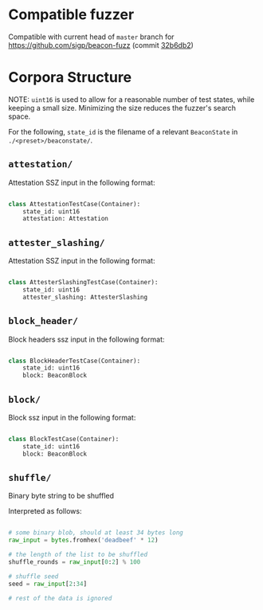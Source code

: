 # Compatible fuzzer

Compatible with current head of `master` branch for https://github.com/sigp/beacon-fuzz (commit [32b6db2](https://github.com/sigp/beacon-fuzz/commit/32b6db205143b1dd574b1df5e39c3d2d0f474ed2))

# Corpora Structure

NOTE: `uint16` is used to allow for a reasonable number of test states, while keeping a small size.
Minimizing the size reduces the fuzzer's search space.

For the following, `state_id` is the filename of a relevant `BeaconState` in `./<preset>/beaconstate/`.

## `attestation/`

Attestation SSZ input in the following format:


```python

class AttestationTestCase(Container):
    state_id: uint16
    attestation: Attestation

```

## `attester_slashing/`

Attestation SSZ input in the following format:


```python

class AttesterSlashingTestCase(Container):
    state_id: uint16
    attester_slashing: AttesterSlashing

```

## `block_header/`

Block headers ssz input in the following format:


```python

class BlockHeaderTestCase(Container):
    state_id: uint16
    block: BeaconBlock

```

## `block/`

Block ssz input in the following format:


```python

class BlockTestCase(Container):
    state_id: uint16
    block: BeaconBlock

```

## `shuffle/`


Binary byte string to be shuffled

Interpreted as follows:


```python

# some binary blob, should at least 34 bytes long
raw_input = bytes.fromhex('deadbeef' * 12)

# the length of the list to be shuffled
shuffle_rounds = raw_input[0:2] % 100

# shuffle seed
seed = raw_input[2:34]

# rest of the data is ignored
```
